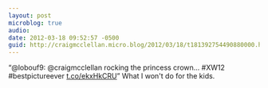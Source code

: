 ```yaml
---
layout: post
microblog: true
audio: 
date: 2012-03-18 09:52:57 -0500
guid: http://craigmcclellan.micro.blog/2012/03/18/t181392754490880000.html
---
```

“@lobouf9: @craigmcclellan rocking the princess crown... #XW12 #bestpictureever [t.co/ekxHkCRU](http://t.co/ekxHkCRU)” What I won't do for the kids.
